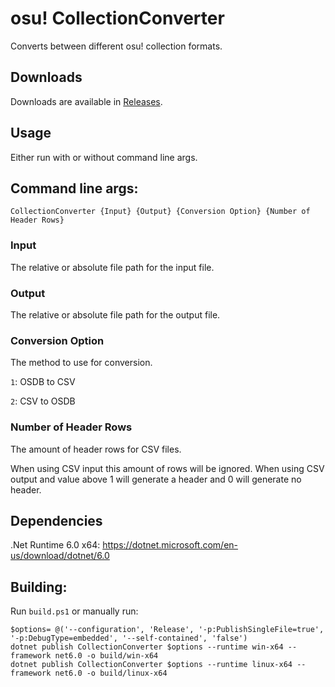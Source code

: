# osu! CollectionConverter

Converts between different osu! collection formats.

## Downloads

Downloads are available in [Releases](https://github.com/Kuuuube/osu_CollectionConverter/releases).

## Usage

Either run with or without command line args.

## Command line args:

```
CollectionConverter {Input} {Output} {Conversion Option} {Number of Header Rows}
```

### Input

The relative or absolute file path for the input file.

### Output

The relative or absolute file path for the output file.

### Conversion Option

The method to use for conversion.

`1`: OSDB to CSV

`2`: CSV to OSDB

### Number of Header Rows

The amount of header rows for CSV files. 

When using CSV input this amount of rows will be ignored. When using CSV output and value above 1 will generate a header and 0 will generate no header.

## Dependencies

.Net Runtime 6.0 x64: https://dotnet.microsoft.com/en-us/download/dotnet/6.0

## Building:

Run `build.ps1` or manually run:

```
$options= @('--configuration', 'Release', '-p:PublishSingleFile=true', '-p:DebugType=embedded', '--self-contained', 'false')
dotnet publish CollectionConverter $options --runtime win-x64 --framework net6.0 -o build/win-x64
dotnet publish CollectionConverter $options --runtime linux-x64 --framework net6.0 -o build/linux-x64
```